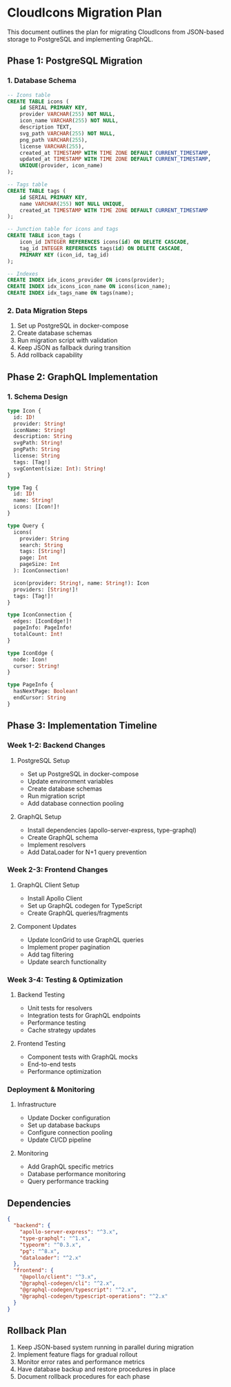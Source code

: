 # CloudIcons Migration Plan

This document outlines the plan for migrating CloudIcons from JSON-based storage to PostgreSQL and implementing GraphQL.

## Phase 1: PostgreSQL Migration

### 1. Database Schema
```sql
-- Icons table
CREATE TABLE icons (
    id SERIAL PRIMARY KEY,
    provider VARCHAR(255) NOT NULL,
    icon_name VARCHAR(255) NOT NULL,
    description TEXT,
    svg_path VARCHAR(255) NOT NULL,
    png_path VARCHAR(255),
    license VARCHAR(255),
    created_at TIMESTAMP WITH TIME ZONE DEFAULT CURRENT_TIMESTAMP,
    updated_at TIMESTAMP WITH TIME ZONE DEFAULT CURRENT_TIMESTAMP,
    UNIQUE(provider, icon_name)
);

-- Tags table
CREATE TABLE tags (
    id SERIAL PRIMARY KEY,
    name VARCHAR(255) NOT NULL UNIQUE,
    created_at TIMESTAMP WITH TIME ZONE DEFAULT CURRENT_TIMESTAMP
);

-- Junction table for icons and tags
CREATE TABLE icon_tags (
    icon_id INTEGER REFERENCES icons(id) ON DELETE CASCADE,
    tag_id INTEGER REFERENCES tags(id) ON DELETE CASCADE,
    PRIMARY KEY (icon_id, tag_id)
);

-- Indexes
CREATE INDEX idx_icons_provider ON icons(provider);
CREATE INDEX idx_icons_icon_name ON icons(icon_name);
CREATE INDEX idx_tags_name ON tags(name);
```

### 2. Data Migration Steps
1. Set up PostgreSQL in docker-compose
2. Create database schemas
3. Run migration script with validation
4. Keep JSON as fallback during transition
5. Add rollback capability

## Phase 2: GraphQL Implementation

### 1. Schema Design
```graphql
type Icon {
  id: ID!
  provider: String!
  iconName: String!
  description: String
  svgPath: String!
  pngPath: String
  license: String
  tags: [Tag!]
  svgContent(size: Int): String!
}

type Tag {
  id: ID!
  name: String!
  icons: [Icon!]!
}

type Query {
  icons(
    provider: String
    search: String
    tags: [String!]
    page: Int
    pageSize: Int
  ): IconConnection!

  icon(provider: String!, name: String!): Icon
  providers: [String!]!
  tags: [Tag!]!
}

type IconConnection {
  edges: [IconEdge!]!
  pageInfo: PageInfo!
  totalCount: Int!
}

type IconEdge {
  node: Icon!
  cursor: String!
}

type PageInfo {
  hasNextPage: Boolean!
  endCursor: String
}
```

## Phase 3: Implementation Timeline

### Week 1-2: Backend Changes
1. PostgreSQL Setup
   - Set up PostgreSQL in docker-compose
   - Update environment variables
   - Create database schemas
   - Run migration script
   - Add database connection pooling

2. GraphQL Setup
   - Install dependencies (apollo-server-express, type-graphql)
   - Create GraphQL schema
   - Implement resolvers
   - Add DataLoader for N+1 query prevention

### Week 2-3: Frontend Changes
1. GraphQL Client Setup
   - Install Apollo Client
   - Set up GraphQL codegen for TypeScript
   - Create GraphQL queries/fragments

2. Component Updates
   - Update IconGrid to use GraphQL queries
   - Implement proper pagination
   - Add tag filtering
   - Update search functionality

### Week 3-4: Testing & Optimization
1. Backend Testing
   - Unit tests for resolvers
   - Integration tests for GraphQL endpoints
   - Performance testing
   - Cache strategy updates

2. Frontend Testing
   - Component tests with GraphQL mocks
   - End-to-end tests
   - Performance optimization

### Deployment & Monitoring
1. Infrastructure
   - Update Docker configuration
   - Set up database backups
   - Configure connection pooling
   - Update CI/CD pipeline

2. Monitoring
   - Add GraphQL specific metrics
   - Database performance monitoring
   - Query performance tracking

## Dependencies
```json
{
  "backend": {
    "apollo-server-express": "^3.x",
    "type-graphql": "^1.x",
    "typeorm": "^0.3.x",
    "pg": "^8.x",
    "dataloader": "^2.x"
  },
  "frontend": {
    "@apollo/client": "^3.x",
    "@graphql-codegen/cli": "^2.x",
    "@graphql-codegen/typescript": "^2.x",
    "@graphql-codegen/typescript-operations": "^2.x"
  }
}
```

## Rollback Plan
1. Keep JSON-based system running in parallel during migration
2. Implement feature flags for gradual rollout
3. Monitor error rates and performance metrics
4. Have database backup and restore procedures in place
5. Document rollback procedures for each phase